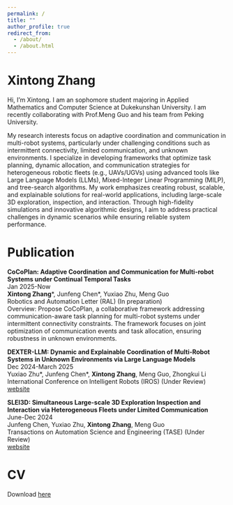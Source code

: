 ```yaml
---
permalink: /
title: ""
author_profile: true
redirect_from: 
  - /about/
  - /about.html
---
```


Xintong Zhang
=====

Hi, I’m Xintong. I am an sophomore student majoring in Applied Mathematics and Computer Science at Dukekunshan University. I am recently collaborating with Prof.Meng Guo and his team from Peking University.

My research interests focus on adaptive coordination and communication in multi-robot systems, particularly under challenging conditions such as intermittent connectivity, limited communication, and unknown environments. I specialize in developing frameworks that optimize task planning, dynamic allocation, and communication strategies for heterogeneous robotic fleets (e.g., UAVs/UGVs) using advanced tools like Large Language Models (LLMs), Mixed-Integer Linear Programming (MILP), and tree-search algorithms. My work emphasizes creating robust, scalable, and explainable solutions for real-world applications, including large-scale 3D exploration, inspection, and interaction. Through high-fidelity simulations and innovative algorithmic designs, I aim to address practical challenges in dynamic scenarios while ensuring reliable system performance.

Publication
======

**CoCoPlan: Adaptive Coordination and Communication for Multi-robot Systems under Continual Temporal Tasks**<br>
Jan 2025-Now<br>
**Xintong Zhang**\*, Junfeng Chen\*, Yuxiao Zhu, Meng Guo<br>
Robotics and Automation Letter (RAL) (In preparation)<br>
Overview: Propose CoCoPlan, a collaborative framework addressing communication-aware task planning for multi-robot systems under intermittent connectivity constraints. The framework focuses on joint optimization of communication events and task allocation, ensuring robustness in unknown environments.

**DEXTER-LLM: Dynamic and Explainable Coordination of Multi-Robot Systems in Unknown Environments via Large Language Models**<br>
Dec 2024-March 2025<br>
Yuxiao Zhu\*, Junfeng Chen\*, **Xintong Zhang**, Meng Guo, Zhongkui Li<br>
International Conference on Intelligent Robots (IROS) (Under Review)<br>
[website](https://tcxm.github.io/DEXTER-LLM/)

**SLEI3D: Simultaneous Large-scale 3D Exploration Inspection and Interaction via Heterogeneous Fleets under Limited Communication**<br>
June-Dec 2024<br>
Junfeng Chen, Yuxiao Zhu, **Xintong Zhang**, Meng Guo<br>
Transactions on Automation Science and Engineering (TASE) (Under Review)<br>
[website](https://junfengchen-robotics.github.io/SLEI3D/)

CV
======
Download [here](https://zxt1234567.github.io/CV/cv.pdf)